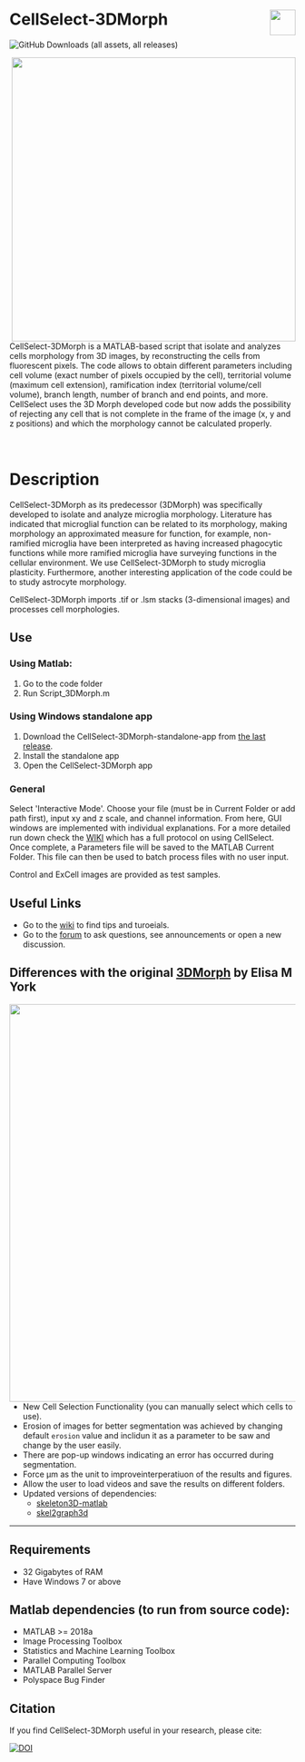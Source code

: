 
# CellSelect-3DMorph <img align="right" src="https://github.com/user-attachments/assets/53e2ba87-6964-4f01-bba3-aa1c7b81e5e0" width="45">


![GitHub Downloads (all assets, all releases)](https://img.shields.io/github/downloads/CGK-Laboratory/CellSelect-3DMorph/total?style=for-the-badge&color=0c9310)

<div align="center">
<img align="right" src="https://github.com/CGK-Laboratory/CellSelect_3DMorph/assets/133057205/84d05c81-4c03-4797-9398-2243a37b15f6" width="500">
</div>

CellSelect-3DMorph is a MATLAB-based script that isolate and analyzes cells morphology from 3D images, by reconstructing the cells from fluorescent pixels. The code allows to obtain different parameters including cell volume (exact number of pixels occupied by the cell), territorial volume (maximum cell extension), ramification index (territorial volume/cell volume), branch length, number of branch and end points, and more. CellSelect uses the 3D Morph developed code but now adds the possibility of rejecting any cell that is not complete in the frame of the image (x, y and z positions) and which the morphology cannot be calculated properly.
<br><br><br>


Description
===========
CellSelect-3DMorph as its predecessor (3DMorph) was specifically developed to isolate and analyze microglia morphology. Literature has indicated that microglial function can be related to its morphology, making morphology an approximated measure for function, for example, non-ramified microglia have been interpreted as having increased phagocytic functions while more ramified microglia have surveying functions in the cellular environment. We use CellSelect-3DMorph to study microglia plasticity. Furthermore, another interesting application of the code could be to study astrocyte morphology. 

CellSelect-3DMorph imports .tif or .lsm stacks (3-dimensional images) and processes cell morphologies.

## Use

### Using Matlab:
1. Go to the code folder
2. Run Script_3DMorph.m

### Using Windows standalone app
1. Download the CellSelect-3DMorph-standalone-app from [the last release](https://github.com/CGK-Laboratory/CellSelect-3DMorph/releases/latest).
2. Install the standalone app
3. Open the CellSelect-3DMorph app

### General
Select 'Interactive Mode'. Choose your file (must be in Current Folder or add path first), input xy and z scale, and channel information. 
From here, GUI windows are implemented with individual explanations. For a more detailed run down check the [WIKI]() which has a full protocol on using CellSelect. 
Once complete, a Parameters file will be saved to the MATLAB Current Folder. This file can then be used to batch process files with no user input. 

Control and ExCell images are provided as test samples. 

## Useful Links

- Go to the [wiki](https://github.com/CGK-Laboratory/CellSelect-3DMorph/wiki) to find tips and turoeials.
- Go to the [forum](https://github.com/CGK-Laboratory/CellSelect-3DMorph/discussions) to ask questions, see announcements or open a new discussion.
  
## Differences with the original [3DMorph](https://github.com/ElisaYork/3DMorph) by Elisa M York

<img align="right" src="https://github.com/user-attachments/assets/82b49ecb-3333-40d5-8873-73423c41683b" width="700">

- New Cell Selection Functionality (you can manually select which cells to use).
- Erosion of images for better segmentation was achieved by changing default `erosion` value and inclidun it as a parameter to be saw and change by the user easily.
- There are pop-up windows indicating an error has occurred during segmentation.
- Force µm as the unit to improveinterperatiuon of the results and figures.
- Allow the user to load videos and save the results on different folders.
- Updated versions of dependencies:
  * [skeleton3D-matlab](https://github.com/phi-max/skeleton3d-matlab)
  * [skel2graph3d](https://github.com/phi-max/skel2graph3d-matlab)

------------------------------------------------------------

  ## Requirements 
- 32 Gigabytes of RAM
- Have Windows 7 or above


## Matlab dependencies (to run from source code):
- MATLAB >= 2018a
- Image Processing Toolbox
- Statistics and Machine Learning Toolbox
- Parallel Computing Toolbox
- MATLAB Parallel Server
- Polyspace Bug Finder


## Citation

If you find CellSelect-3DMorph useful in your research, please cite:

[![DOI](https://zenodo.org/badge/DOI/10.5281/zenodo.12587784.svg)](https://doi.org/10.5281/zenodo.12587783)
